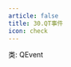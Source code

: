 ```yaml
---
article: false
title: 30.QT事件
icon: check
---
```

类:
QEvent











































